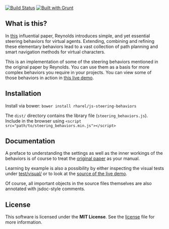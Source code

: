 [![Build Status](https://travis-ci.org/rharel/js-steering-behaviors.svg?branch=release%2F1.0.0)](https://travis-ci.org/rharel/js-steering-behaviors)
[![Built with Grunt](https://cdn.gruntjs.com/builtwith.png)](http://gruntjs.com)

## What is this?

In [this](doc/reynolds-steering-behaviors.pdf) influential paper, Reynolds introduces simple, and yet essential steering behaviors for virtual agents. Extending, combining and refining these elementary behaviors lead to a vast collection of path planning and smart navigation methods for virtual characters.

This is an implementation of some of the steering behaviors mentioned in the original paper by Reynolds. You can use them as a basis for more complex behaviors you require in your projects. You can view some of those behaviors in action in [this live demo](https://rharel.github.io/js-steering-behaviors).

## Installation

Install via bower: `bower install rharel/js-steering-behaviors`

The `dist/` directory contains the library file (`steering_behaviors.js`).
Include in the browser using `<script src="path/to/steering_behaviors.min.js"></script>`

## Documentation

A preface to understanding the settings as well as the inner workings of the behaviors is of course to treat the [original paper](doc/reynolds-steering-behaviors.pdf) as your manual. 

Learning by example is also a possibility by either inspecting the visual tests under [test/visual/](test/visual/) or to look at the [source of the live demo](https://github.com/rharel/js-steering-behaviors/tree/gh-pages).

Of course, all important objects in the source files themselves are also annotated with jsdoc-style comments.


## License

This software is licensed under the **MIT License**. See the [license](LICENSE.txt) file for more information.
